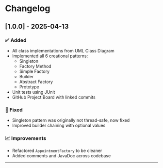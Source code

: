 # Changelog

## [1.0.0] - 2025-04-13

### ✅ Added
- All class implementations from UML Class Diagram
- Implemented all 6 creational patterns:
  - Singleton
  - Factory Method
  - Simple Factory
  - Builder
  - Abstract Factory
  - Prototype
- Unit tests using JUnit
- GitHub Project Board with linked commits

### 🐞 Fixed
- Singleton pattern was originally not thread-safe, now fixed
- Improved builder chaining with optional values

### 📈 Improvements
- Refactored `AppointmentFactory` to be cleaner
- Added comments and JavaDoc across codebase

---



